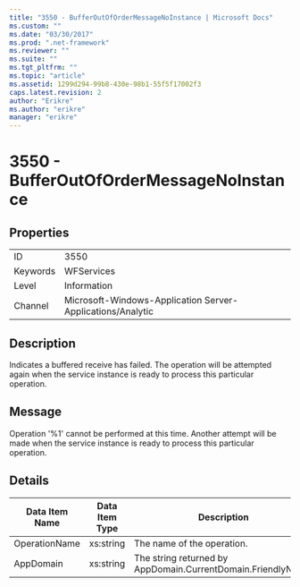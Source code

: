 ```yaml
---
title: "3550 - BufferOutOfOrderMessageNoInstance | Microsoft Docs"
ms.custom: ""
ms.date: "03/30/2017"
ms.prod: ".net-framework"
ms.reviewer: ""
ms.suite: ""
ms.tgt_pltfrm: ""
ms.topic: "article"
ms.assetid: 1299d294-99b8-430e-98b1-55f5f17002f3
caps.latest.revision: 2
author: "Erikre"
ms.author: "erikre"
manager: "erikre"
---
```

# 3550 - BufferOutOfOrderMessageNoInstance
## Properties  
  
|||  
|-|-|  
|ID|3550|  
|Keywords|WFServices|  
|Level|Information|  
|Channel|Microsoft-Windows-Application Server-Applications/Analytic|  
  
## Description  
 Indicates a buffered receive has failed. The operation will be attempted again when the service instance is ready to process this particular operation.  
  
## Message  
 Operation '%1' cannot be performed at this time. Another attempt will be made when the service instance is ready to process this particular operation.  
  
## Details  
  
|Data Item Name|Data Item Type|Description|  
|--------------------|--------------------|-----------------|  
|OperationName|xs:string|The name of the operation.|  
|AppDomain|xs:string|The string returned by AppDomain.CurrentDomain.FriendlyName.|